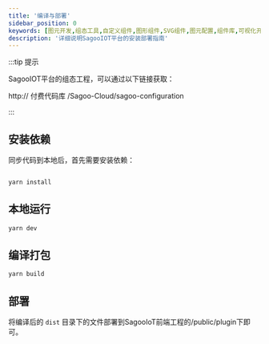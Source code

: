 ```yaml
---
title: '编译与部署'
sidebar_position: 0
keywords: [图元开发,组态工具,自定义组件,图形组件,SVG组件,图元配置,组件库,可视化开发,图元定制,前端组件]
description: '详细说明SagooIOT平台的安装部署指南'
---
```


:::tip 提示

SagooIOT平台的组态工程，可以通过以下链接获取：

http:// 付费代码库 /Sagoo-Cloud/sagoo-configuration


:::

## 安装依赖

同步代码到本地后，首先需要安装依赖：

```bash

yarn install

```

## 本地运行
```bash
yarn dev

```

## 编译打包

```bash
yarn build

```

## 部署

将编译后的 `dist` 目录下的文件部署到SagooIoT前端工程的/public/plugin下即可。




